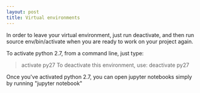 ```yaml
---
layout: post
title: Virtual environments
---
```


In order to leave your virtual environment, just run deactivate, and then run source env/bin/activate when you are ready to work on your project again.



To activate python 2.7, from a command line, just type:
> activate py27
To deactivate this environment, use:
> deactivate py27


Once you've activated python 2.7, you can open jupyter notebooks simply by running "jupyter notebook"
